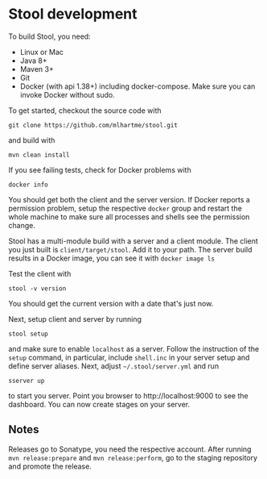 # Stool development

To build Stool, you need:
* Linux or Mac
* Java 8+
* Maven 3+
* Git
* Docker (with api 1.38+) including docker-compose. Make sure you can invoke Docker without sudo.


To get started, checkout the source code with

    git clone https://github.com/mlhartme/stool.git

and build with

    mvn clean install
    
If you see failing tests, check for Docker problems with

    docker info
    
You should get both the client and the server version. If Docker reports a permission problem, setup the respective `docker` 
group and restart the whole machine to make sure all processes and shells see the permission change.

Stool has a multi-module build with a server and a client module. The client you just built is `client/target/stool`.
Add it to your path. The server build results in a Docker image, you can see it with `docker image ls`

Test the client with 

    stool -v version
    
You should get the current version with a date that's just now.

Next, setup client and server by running 

    stool setup

and make sure to enable `localhost` as a server. Follow the instruction of the `setup` command, in particular, include 
`shell.inc` in your server setup and define server aliases. Next, adjust `~/.stool/server.yml` and run 

    sserver up
    
to start you server. Point you browser to http://localhost:9000 to see the dashboard. You can now create stages on your server.


## Notes
 
Releases go to Sonatype, you need the respective account. After running `mvn release:prepare` and `mvn release:perform`, go to
the staging repository and promote the release.
